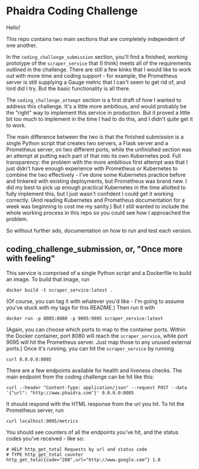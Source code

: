 # Phaidra Coding Challenge

Hello!

This repo contains two main sections that are completely independent of one another.

In the `coding_challenge_submission` section, you'll find a finished, working prototype of the `scraper_service` that (I think) meets all of the requirements outlined in the challenge. There are still a few kinks that I would like to work out with more time and coding support - for example, the Prometheus server is still supplying a Gauge metric that I can't seem to get rid of, and lord did I try. But the basic functionality is all there.

The `coding_challenge_attempt` section is a first draft of how I wanted to address this challenge. It's a little more ambitious, and would probably be the "right" way to implement this service in production. But it proved a little bit too much to implement in the time I had to do this, and I didn't quite get it to work.

The main difference between the two is that the finished submission is a single Python script that creates two servers, a Flask server and a Prometheus server, on two different ports, while the unfinished section was an attempt at putting each part of that into its own Kubernetes pod. Full transparency: the problem with the more ambitious first attempt was that I just didn't have enough experience with Prometheus or Kubernetes to combine the two effectively - I've done some Kubernetes practice before and tinkered with existing deployments, but Prometheus was brand new. I did my best to pick up enough practical Kubernetes in the time allotted to fully implement this, but I just wasn't confident I could get it working correctly. (And reading Kubernetes and Prometheus documentation for a week was beginning to cost me my sanity.) But I still wanted to include the whole working process in this repo so you could see how I approached the problem.

So without further ado, documentation on how to run and test each version.

## coding_challenge_submission, or, "Once more with feeling"

This service is comprised of a single Python script and a Dockerfile to build an image. To build that image, run
```
docker build -t scraper_service:latest .
```
(Of course, you can tag it with whatever you'd like - I'm going to assume you've stuck with my tags for this README.)
Then run it with 
```
docker run -p 8085:8080 -p 9095:9095 scraper_service:latest
```
(Again, you can choose which ports to map to the container ports. Within the Docker container, port 8080 will reach the `scraper_service`, while port 9095 will hit the Prometheus server. Just map those to any unused external ports.)
Once it's running, you can hit the `scraper_service` by running
```
curl 0.0.0.0:8085
```
There are a few endpoints available for health and liveness checks. The main endpoint from the coding challenge can be hit like this:
```
curl --header "Content-Type: application/json" --request POST --data '{"url": "http://www.phaidra.com"}' 0.0.0.0:8085
```
It should respond with the HTML response from the url you hit.
To hit the Prometheus server, run
```
curl localhost:9095/metrics
```
You should see counters of all the endpoints you've hit, and the status codes you've received - like so:
```
# HELP http_get_total Requests by url and status code
# TYPE http_get_total counter
http_get_total{code="200",url="http://www.google.com"} 1.0
```
